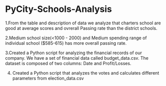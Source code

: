 # PyCity-Schools-Analysis

1.From the table and description of data we analyze that charters school are good at average scores and ovrerall Passing rate than the district schools.

2.Medium school size(<1000 - 2000) and Medium spending range of individual school ($585-615) has more overall passing rate.

3.Created a Python script for analyzing the financial records of our company. We have a set of financial data called budget_data.csv. The dataset is composed of two columns: Date and Profit/Losses.

4. Created a Python script that analyzes the votes and calculates different parameters from election_data.csv
